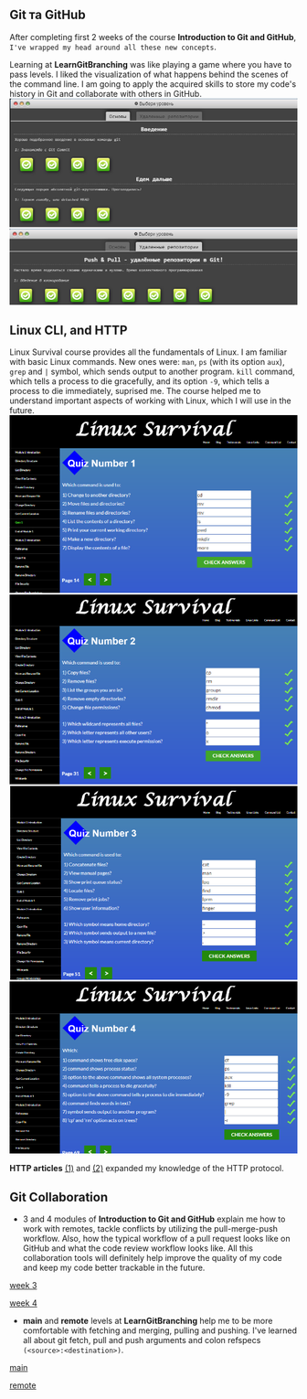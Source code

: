 ## Git та GitHub

After completing first 2 weeks of the course **Introduction to Git and GitHub**, `I've wrapped my head around all these new concepts`.

Learning at **LearnGitBranching** was like playing a game where you have to pass levels. I liked the visualization of what happens behind the scenes of the command line.
I am going to apply the acquired skills to store my code's history in Git and collaborate with others in GitHub.
![Screens](0.git/2022-08-07_10-47-42.png "Basics")
![Screens](0.git/2022-08-07_10-51-06.png "Remote repositories")


## Linux CLI, and HTTP
Linux Survival course provides all the fundamentals of Linux. I am familiar with basic Linux commands. 
New ones were: `man`, `ps` (with its option `aux`), `grep` and `|` symbol, which sends output to another program.
`kill` command, which tells a process to die gracefully, and its option `-9`, which tells a process to die immediately, suprised me.
The course helped me to understand important aspects of working with Linux, which I will use in the future.
![Screens](1.task_linux_cli/01.png "Quiz Number 1")
![Screens](1.task_linux_cli/02.png "Quiz Number 2")
![Screens](1.task_linux_cli/03.png "Quiz Number 3")
![Screens](1.task_linux_cli/04.png "Quiz Number 4")

**HTTP articles** [(1)](https://code.tutsplus.com/tutorials/http-the-protocol-every-web-developer-must-know-part-1--net-31177?ec_unit=translation-info-language "HTTP: The Protocol Every Web Developer Must Know  - Part 1") and [(2)](https://code.tutsplus.com/tutorials/http-the-protocol-every-web-developer-must-know-part-2--net-31155?ec_unit=translation-info-language "HTTP: The Protocol Every Web Developer Must Know - Part 2") expanded my knowledge of the HTTP protocol.
 

## Git Collaboration
  * 3 and 4 modules of **Introduction to Git and GitHub** explain me how to work with remotes, tackle conflicts by utilizing the pull-merge-push workflow. Also, how the typical workflow of a pull request looks like on GitHub and what the code review workflow looks like. All this collaboration tools will definitely help improve the quality of my code and keep my code better trackable in the future.

[week 3](2.task_git_collaboration/git_colllab(3).png)

[week 4](2.task_git_collaboration/git_colllab(4).png)

  * **main** and **remote** levels at **LearnGitBranching** help me to be more comfortable with fetching and merging, pulling and pushing. I've learned all about git fetch, pull and push arguments and colon refspecs `(<source>:<destination>)`.

[main](2.task_git_collaboration/2022-08-16_10-59-06.png)
 
[remote](2.task_git_collaboration/2022-08-16_10-53-45.png)
